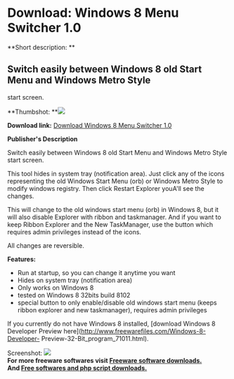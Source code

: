 # Download: Windows 8 Menu Switcher 1.0

**Short description: **

## Switch easily between Windows 8 old Start Menu and Windows Metro Style
start screen.

  
**Thumbshot: **![](http://www.freewarefiles.com/screenshot/win8strtmenuswtchr_md.jpg)   
  
**Download link:** [Download Windows 8 Menu Switcher 1.0](http://freesoftwares.boysofts.com/Windows-8-Menu-Switcher_program_71124.html)  
  

**Publisher's Description**  
  

Switch easily between Windows 8 old Start Menu and Windows Metro Style start
screen.

This tool hides in system tray (notification area). Just click any of the
icons representing the old Windows Start Menu (orb) or Windows Metro Style to
modify windows registry. Then click Restart Explorer youA'll see the changes.

This will change to the old windows start menu (orb) in Windows 8, but it will
also disable Explorer with ribbon and taskmanager. And if you want to keep
Ribbon Explorer and the New TaskManager, use the button which requires admin
privileges instead of the icons.

All changes are reversible.

**Features:**

  * Run at startup, so you can change it anytime you want 
  * Hides on system tray (notification area) 
  * Only works on Windows 8 
  * tested on Windows 8 32bits build 8102 
  * special button to only enable/disable old windows start menu (keeps ribbon explorer and new taskmanager), requires admin privileges 

If you currently do not have Windows 8 installed, [download Windows 8
Developer Preview here](http://www.freewarefiles.com/Windows-8-Developer-
Preview-32-Bit_program_71011.html).

  
  
Screenshot:
![](http://www.freewarefiles.com/screenshot/win8strtmenuswtchr.jpg)  
**For more freeware softwares visit [Freeware software downloads.](http://freesoftwares.boysofts.com/)**   
**And [Free softwares and php script downloads.](http://www.boysofts.com/)**

